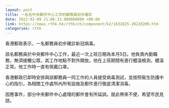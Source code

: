 ```yaml
---
layout: post
title: 一名在中央郵件中心工作的郵務員初步確診
date: 2022-02-09 21:06:23.000000000 +08:00
link: https://news.rthk.hk/rthk/ch/component/k2/1632825-20220209.htm
categories: rthk
---
```


香港郵政表示，一名郵務員初步確診新冠病毒。

該名郵務員於中央郵件中心工作，最近一次上班日期為本月5日。他負責內勤職務，無須接觸公眾，其工作地點不對外開放。他在上班期間有進行體溫檢測，體溫正常。他工作時一直有佩戴口罩。

香港郵政已即時安排與該郵務員一同工作的人員接受病毒測試，並按照衞生防護中心的指引，為相關工作處所內所有設施及郵件進行徹底清潔消毒。

因應事件，部分中央郵件中心處理的郵件會有所延誤。就此帶來不便，希望市民見諒。
